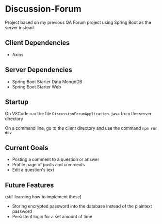 # Discussion-Forum

Project based on my previous QA Forum project using Spring Boot as the server instead.

## Client Dependencies

- Axios

## Server Dependencies

- Spring Boot Starter Data MongoDB
- Spring Boot Starter Web

## Startup

On VSCode run the file `DiscussionForumApplication.java` from the server directory

On a command line, go to the client directory and use the command `npm run dev`

## Current Goals

- Posting a comment to a question or answer
- Profile page of posts and comments
- Edit a question's text

## Future Features

(still learning how to implement these)

- Storing encrypted password into the database instead of the plaintext password
- Persistent login for a set amount of time
